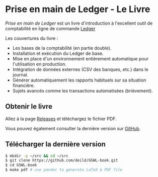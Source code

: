 # Prise en main de Ledger - Le Livre

*Prise en main de Ledger* est un livre d'introduction à l'excellent outil de comptabilité en ligne de commande [Ledger](https://ledger-cli.org/)

Les couvertures du livre :

* Les bases de la comptabilité (en partie double).
* Installation et exécution du Ledger de base.
* Mise en place d'un environnement entièrement automatique pour l'utilisation en production.
* Intégration de données externes (CSV des banques, etc.) dans le journal.
* Générer automatiquement les rapports habituels sur sa situation financière.
* Sujets avancés comme les transactions automatisées (brièvement).

## Obtenir le livre

Allez à la page [Releases](https://github.com/deild/GSWL-book/releases) et téléchargez le fichier PDF.

Vous pouvez également consulter la dernière version sur [GitHub](https://deild.github.io/GSWL-book/latest.html).

## Télécharger la dernière version

```bash
$ mkdir -p ~/src && cd ~/src
$ git clone https://github.com/deild/GSWL-book.git
$ cd GSWL-book
$ make pdf # use pandoc to generate LaTeX & PDF file
```
